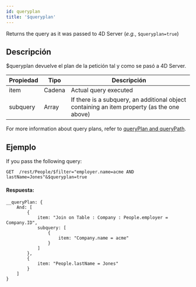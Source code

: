```yaml
---
id: queryplan
title: '$queryplan'
---
```



Returns the query as it was passed to 4D Server (*e.g.*, `$queryplan=true`)

## Descripción
$queryplan devuelve el plan de la petición tal y como se pasó a 4D Server.

| Propiedad | Tipo   | Descripción                                                                                 |
| --------- | ------ | ------------------------------------------------------------------------------------------- |
| item      | Cadena | Actual query executed                                                                       |
| subquery  | Array  | If there is a subquery, an additional object containing an item property (as the one above) |

For more information about query plans, refer to [queryPlan and queryPath](genInfo.md#querypath-and-queryplan).

## Ejemplo
If you pass the following query:

 `GET  /rest/People/$filter="employer.name=acme AND lastName=Jones"&$queryplan=true`

#### Respuesta:

```
__queryPlan: {
    And: [
        {
            item: "Join on Table : Company : People.employer = Company.ID",
            subquery: [
                {
                    item: "Company.name = acme"
                }
            ]
        },
        {
            item: "People.lastName = Jones"
        }
    ]
}
```
